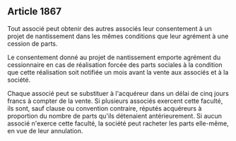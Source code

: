 Article 1867
----
Tout associé peut obtenir des autres associés leur consentement à un projet de
nantissement dans les mêmes conditions que leur agrément à une cession de parts.

Le consentement donné au projet de nantissement emporte agrément du cessionnaire
en cas de réalisation forcée des parts sociales à la condition que cette
réalisation soit notifiée un mois avant la vente aux associés et à la société.

Chaque associé peut se substituer à l'acquéreur dans un délai de cinq jours
francs à compter de la vente. Si plusieurs associés exercent cette faculté, ils
sont, sauf clause ou convention contraire, réputés acquéreurs à proportion du
nombre de parts qu'ils détenaient antérieurement. Si aucun associé n'exerce
cette faculté, la société peut racheter les parts elle-même, en vue de leur
annulation.
